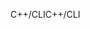 <span data-ttu-id="33c70-101">C++/CLI</span><span class="sxs-lookup"><span data-stu-id="33c70-101">C++/CLI</span></span>